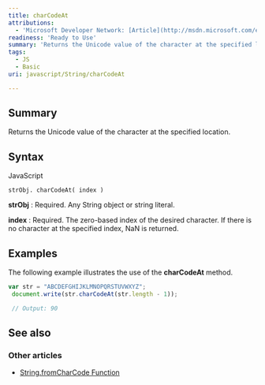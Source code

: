```yaml
---
title: charCodeAt
attributions:
  - 'Microsoft Developer Network: [Article](http://msdn.microsoft.com/en-us/library/ie/hza4d04f(v=vs.94).aspx)'
readiness: 'Ready to Use'
summary: 'Returns the Unicode value of the character at the specified location.'
tags:
  - JS
  - Basic
uri: javascript/String/charCodeAt

---
```

## <span>Summary</span>

Returns the Unicode value of the character at the specified location.

## <span>Syntax</span>

<span class="language">JavaScript</span>

    strObj. charCodeAt( index )

**strObj**
:   Required. Any String object or string literal.

**index**
:   Required. The zero-based index of the desired character. If there is no character at the specified index, NaN is returned.

## <span>Examples</span>

The following example illustrates the use of the **charCodeAt** method.

``` js
var str = "ABCDEFGHIJKLMNOPQRSTUVWXYZ";
 document.write(str.charCodeAt(str.length - 1));

 // Output: 90
```

## <span>See also</span>

### <span>Other articles</span>

-   [String.fromCharCode Function](/javascript/String/fromCharCode)

